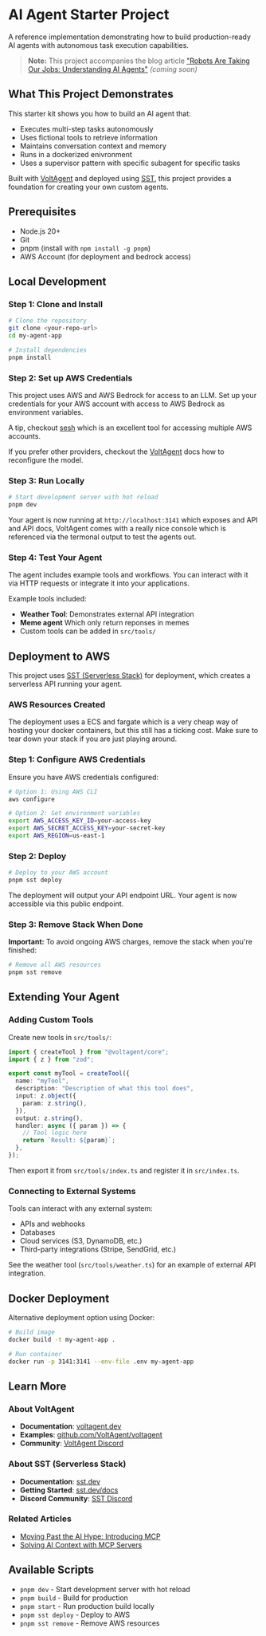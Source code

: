 # AI Agent Starter Project

A reference implementation demonstrating how to build production-ready AI agents with autonomous task execution capabilities.

> **Note:** This project accompanies the blog article ["Robots Are Taking Our Jobs: Understanding AI Agents"](https://blog.example.com/robots-taking-jobs-ai-agents) _(coming soon)_

## What This Project Demonstrates

This starter kit shows you how to build an AI agent that:

- Executes multi-step tasks autonomously
- Uses fictional tools to retrieve information
- Maintains conversation context and memory
- Runs in a dockerized enivronment
- Uses a supervisor pattern with specific subagent for specific tasks

Built with [VoltAgent](https://voltagent.dev) and deployed using [SST](https://sst.dev), this project provides a foundation for creating your own custom agents.

## Prerequisites

- Node.js 20+
- Git
- pnpm (install with `npm install -g pnpm`)
- AWS Account (for deployment and bedrock access)

## Local Development

### Step 1: Clone and Install

```bash
# Clone the repository
git clone <your-repo-url>
cd my-agent-app

# Install dependencies
pnpm install
```

### Step 2: Set up AWS Credentials

This project uses AWS and AWS Bedrock for access to an LLM.
Set up your credentials for your AWS account with access to AWS Bedrock as environment variables.

A tip, checkout [sesh](https://github.com/elva-labs/awsesh) which is an excellent tool for accessing multiple AWS accounts.

If you prefer other providers, checkout the [VoltAgent](https://voltagent.dev) docs how to reconfigure the model.

### Step 3: Run Locally

```bash
# Start development server with hot reload
pnpm dev
```

Your agent is now running at `http://localhost:3141` which exposes and API and API docs, VoltAgent comes with a really nice
console which is referenced via the termonal output to test the agents out.

### Step 4: Test Your Agent

The agent includes example tools and workflows. You can interact with it via HTTP requests or integrate it into your applications.

Example tools included:

- **Weather Tool**: Demonstrates external API integration
- **Meme agent** Which only return reponses in memes
- Custom tools can be added in `src/tools/`

## Deployment to AWS

This project uses [SST (Serverless Stack)](https://sst.dev) for deployment, which creates a serverless API running your agent.

### AWS Resources Created

The deployment uses a ECS and fargate which is a very cheap way of hosting your docker containers, but this still has a ticking cost. Make sure to tear down your stack if you are just playing around.

### Step 1: Configure AWS Credentials

Ensure you have AWS credentials configured:

```bash
# Option 1: Using AWS CLI
aws configure

# Option 2: Set environment variables
export AWS_ACCESS_KEY_ID=your-access-key
export AWS_SECRET_ACCESS_KEY=your-secret-key
export AWS_REGION=us-east-1
```

### Step 2: Deploy

```bash
# Deploy to your AWS account
pnpm sst deploy
```

The deployment will output your API endpoint URL. Your agent is now accessible via this public endpoint.

### Step 3: Remove Stack When Done

**Important:** To avoid ongoing AWS charges, remove the stack when you're finished:

```bash
# Remove all AWS resources
pnpm sst remove
```

## Extending Your Agent

### Adding Custom Tools

Create new tools in `src/tools/`:

```typescript
import { createTool } from "@voltagent/core";
import { z } from "zod";

export const myTool = createTool({
  name: "myTool",
  description: "Description of what this tool does",
  input: z.object({
    param: z.string(),
  }),
  output: z.string(),
  handler: async ({ param }) => {
    // Tool logic here
    return `Result: ${param}`;
  },
});
```

Then export it from `src/tools/index.ts` and register it in `src/index.ts`.

### Connecting to External Systems

Tools can interact with any external system:

- APIs and webhooks
- Databases
- Cloud services (S3, DynamoDB, etc.)
- Third-party integrations (Stripe, SendGrid, etc.)

See the weather tool (`src/tools/weather.ts`) for an example of external API integration.

## Docker Deployment

Alternative deployment option using Docker:

```bash
# Build image
docker build -t my-agent-app .

# Run container
docker run -p 3141:3141 --env-file .env my-agent-app
```

## Learn More

### About VoltAgent

- **Documentation**: [voltagent.dev](https://voltagent.dev)
- **Examples**: [github.com/VoltAgent/voltagent](https://github.com/VoltAgent/voltagent)
- **Community**: [VoltAgent Discord](https://s.voltagent.dev/discord)

### About SST (Serverless Stack)

- **Documentation**: [sst.dev](https://sst.dev)
- **Getting Started**: [sst.dev/docs](https://sst.dev/docs)
- **Discord Community**: [SST Discord](https://sst.dev/discord)

### Related Articles

- [Moving Past the AI Hype: Introducing MCP](https://blog.elva-group.com/moving-past-the-ai-hype-introducing-mcp)
- [Solving AI Context with MCP Servers](https://blog.elva-group.com/solving-ai-context-with-mcp-servers)

## Available Scripts

- `pnpm dev` - Start development server with hot reload
- `pnpm build` - Build for production
- `pnpm start` - Run production build locally
- `pnpm sst deploy` - Deploy to AWS
- `pnpm sst remove` - Remove AWS resources
